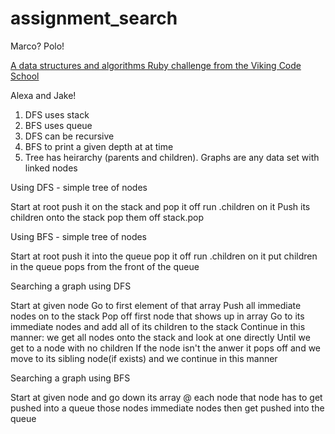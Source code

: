 # assignment_search
Marco?  Polo!

[A data structures and algorithms Ruby challenge from the Viking Code School](http://www.vikingcodeschool.com)

Alexa and Jake!

1. DFS uses stack
2. BFS uses queue
3. DFS can be recursive
4. BFS to print a given depth at at time
5. Tree has heirarchy (parents and children). Graphs are any data set with linked nodes

Using DFS - simple tree of nodes

Start at root
	push it on the stack and pop it off
	run .children on it
		Push its children onto the stack
		pop them off
			stack.pop

Using BFS - simple tree of nodes

Start at root
	push it into the queue
	pop it off
	run .children on it
		put children in the queue
		pops from the front of the queue

Searching a graph using DFS

Start at given node
Go to first element of that array
Push all immediate nodes on to the stack
Pop off first node that shows up in array
	Go to its immediate nodes and add all of its children to the stack
	Continue in this manner: we get all nodes onto the stack and look at one directly
	Until we get to a node with no children
	If the node isn't the anwer it pops off and we move to its sibling node(if exists)
	and we continue in this manner

Searching a graph using BFS

Start at given node and go down its array
@ each node that node has to get pushed into a queue
those nodes immediate nodes then get pushed into the queue
